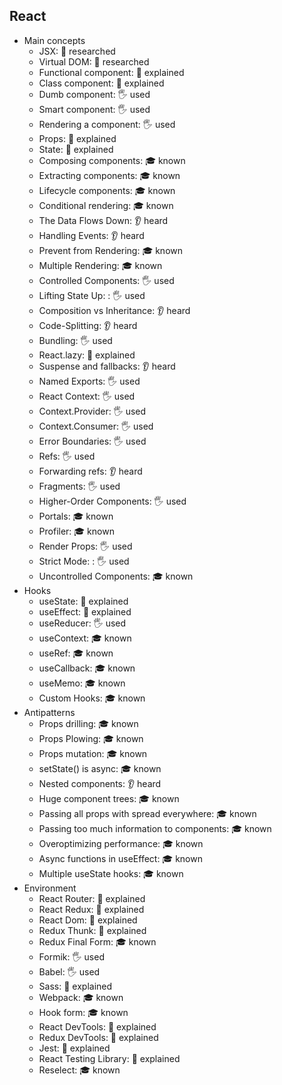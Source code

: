## React

- Main concepts
  - JSX: 🔬 researched
  - Virtual DOM: 🔬 researched
  - Functional component: 🙋 explained
  - Class component: 🙋 explained
  - Dumb component: 🖐️ used
  - Smart component: 🖐️ used
  - Rendering a component: 🖐️ used
  - Props: 🙋 explained
  - State: 🙋 explained
  - Composing components: 🎓 known
  - Extracting components: 🎓 known
  - Lifecycle components: 🎓 known
  - Conditional rendering: 🎓 known
  - The Data Flows Down: 👂 heard
  - Handling Events: 👂 heard
  - Prevent from Rendering: 🎓 known
  - Multiple Rendering: 🎓 known
  - Controlled Components: 🖐️ used
  - Lifting State Up: : 🖐️ used
  - Composition vs Inheritance: 👂 heard
  - Code-Splitting: 👂 heard
  - Bundling: 🖐️ used
  - React.lazy: 🙋 explained
  - Suspense and fallbacks: 👂 heard
  - Named Exports: 🖐️ used
  - React Context: 🖐️ used
  - Context.Provider: 🖐️ used
  - Context.Consumer: 🖐️ used
  - Error Boundaries: 🖐️ used
  - Refs: 🖐️ used
  - Forwarding refs: 👂 heard
  - Fragments: 🖐️ used
  - Higher-Order Components: 🖐️ used
  - Portals: 🎓 known
  - Profiler: 🎓 known
  - Render Props: 🖐️ used
  - Strict Mode: : 🖐️ used
  - Uncontrolled Components: 🎓 known
- Hooks
  - useState: 🙋 explained
  - useEffect: 🙋 explained
  - useReducer: 🖐️ used
  - useContext: 🎓 known
  - useRef: 🎓 known
  - useCallback: 🎓 known
  - useMemo: 🎓 known
  - Custom Hooks: 🎓 known
- Antipatterns
  - Props drilling: 🎓 known
  - Props Plowing: 🎓 known
  - Props mutation: 🎓 known
  - setState() is async: 🎓 known
  - Nested components: 👂 heard
  - Huge component trees: 🎓 known
  - Passing all props with spread everywhere: 🎓 known
  - Passing too much information to components: 🎓 known
  - Overoptimizing performance: 🎓 known
  - Async functions in useEffect: 🎓 known
  - Multiple useState hooks: 🎓 known
- Environment
  - React Router: 🙋 explained
  - React Redux: 🙋 explained
  - React Dom: 🙋 explained
  - Redux Thunk: 🙋 explained
  - Redux Final Form: 🎓 known
  - Formik: 🖐️ used
  - Babel: 🖐️ used
  - Sass: 🙋 explained
  - Webpack: 🎓 known
  - Hook form: 🎓 known
  - React DevTools: 🙋 explained
  - Redux DevTools: 🙋 explained
  - Jest: 🙋 explained
  - React Testing Library: 🙋 explained
  - Reselect: 🎓 known
